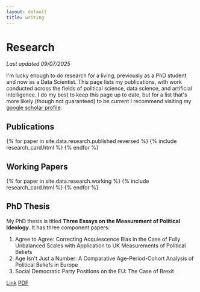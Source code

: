 ```yaml
---
layout: default
title: writing
---
```

# Research
<p class="update-notice"><em>Last updated 09/07/2025</em></p>

I'm lucky enough to do research for a living, previously as a PhD student and now as a Data Scientist. This page lists my publications, with work conducted across the fields of political science, data science, and artificial intelligence. I do my best to keep this page up to date, but for a list that's more likely (though not guaranteed) to be current I recommend visiting my [google scholar profile](https://scholar.google.co.uk/citations?user=mbxIgHAAAAAJ&hl=en&oi=ao).


## Publications

{% for paper in site.data.research.published reversed %}
{% include research_card.html %}
{% endfor %}


## Working Papers

{% for paper in site.data.research.working %}
{% include research_card.html %}
{% endfor %}


## PhD Thesis

My PhD thesis is titled <strong>Three Essays on the Measurement of Political Ideology</strong>. It has three component papers:

1. Agree to Agree: Correcting Acquiescence Bias in the Case of Fully Unbalanced Scales with Application to UK Measurements of Political Beliefs
2. Age Isn't Just a Number:  A Comparative Age-Period-Cohort Analysis of Political Beliefs in Europe
3. Social Democratic Party Positions on the EU: The Case of Brexit

<div class="research-links">
    <a href="https://repository.essex.ac.uk/35479/" class="item-link">Link</a>
    <a href="https://repository.essex.ac.uk/35479/1/thesis.pdf" class="item-link">PDF</a>
</div>
